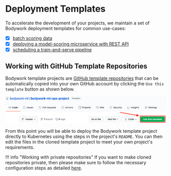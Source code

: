 # Deployment Templates

To accelerate the development of your projects, we maintain a set of Bodywork deployment templates for common use-cases:

* [x] [batch scoring data](https://github.com/bodywork-ml/bodywork-batch-job-project)
* [x] [deploying a model-scoring microservice with REST API](https://github.com/bodywork-ml/bodywork-serve-model-project)
* [x] [scheduling a train-and-serve pipeline](https://github.com/bodywork-ml/bodywork-ml-pipeline-project)

## Working with GitHub Template Repositories

Bodywork template projects are [GitHub template repositories](https://docs.github.com/en/free-pro-team@latest/github/creating-cloning-and-archiving-repositories/creating-a-repository-from-a-template) that can be automatically copied into your own GitHub account by clicking the `Use this template` button as shown below.

![github_template_repo](images/github_template_project.png)

From this point you will be able to deploy the Bodywork template project directly to Kubernetes using the steps in the project's `README`. You can then edit the files in the cloned template project to meet your own project's requirements.

!!! info "Working with private repositories"
    If you want to make cloned repositories private, then please make sure to follow the necessary configuration steps as detailed [here](user_guide.md#working-with-private-git-repositories-using-ssh).

